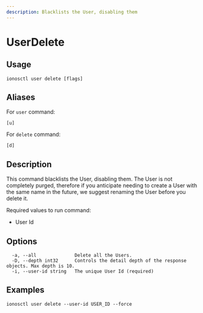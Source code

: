 ```yaml
---
description: Blacklists the User, disabling them
---
```


# UserDelete

## Usage

```text
ionosctl user delete [flags]
```

## Aliases

For `user` command:

```text
[u]
```

For `delete` command:

```text
[d]
```

## Description

This command blacklists the User, disabling them. The User is not completely purged, therefore if you anticipate needing to create a User with the same name in the future, we suggest renaming the User before you delete it.

Required values to run command:

* User Id

## Options

```text
  -a, --all              Delete all the Users.
  -D, --depth int32      Controls the detail depth of the response objects. Max depth is 10.
  -i, --user-id string   The unique User Id (required)
```

## Examples

```text
ionosctl user delete --user-id USER_ID --force
```

